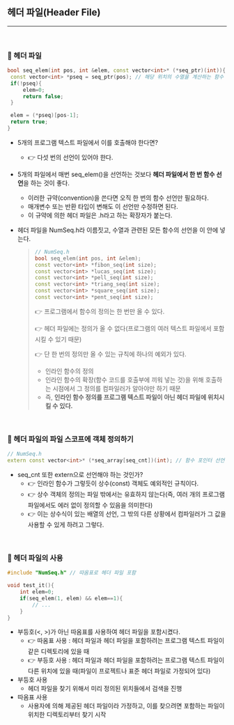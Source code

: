 ## 헤더 파일(Header File)

***

<br>

### :pushpin: 헤더 파일

```c++
bool seq_elem(int pos, int &elem, const vector<int>* (*seq_ptr)(int)){
 const vector<int> *pseq = seq_ptr(pos); // 해당 위치의 수열을 계산하는 함수 간접 호출
 if(!pseq){
     elem=0;
     return false;
 }

 elem = (*pseq)[pos-1];
 return true;
}
```

- 5개의 프로그램 텍스트 파일에서 이를 호출해야 한다면? 

  - :point_right: 다섯 번의 선언이 있어야 한다.

- 5개의 파일에서 매번 seq_elem()을 선언하는 것보다 **헤더 파일에서 한 번 함수 선언**을 하는 것이 좋다.

  - 이러한 규약(convention)을 쓴다면 오직 한 번의 함수 선언만 필요하다.
  - 매개변수 또는 반환 타입이 변해도 이 선언만 수정하면 된다.
  - 이 규약에 의한 헤더 파일은 .h라고 하는 확장자가 붙는다.

- 헤더 파일을 NumSeq.h라 이름짓고, 수열과 관련된 모든 함수의 선언을 이 안에 넣는다.

  > ```c++
  > // NumSeq.h
  > bool seq_elem(int pos, int &elem);
  > const vector<int> *fibon_seq(int size);
  > const vector<int> *lucas_seq(int size);
  > const vector<int> *pell_seq(int size);
  > const vector<int> *triang_seq(int size);
  > const vector<int> *square_seq(int size);
  > const vector<int> *pent_seq(int size);
  > ```
  >
  > :point_right: 프로그램에서 함수의 정의는 한 번만 올 수 있다.
  >
  > :point_right: 헤더 파일에는 정의가 올 수 없다(프로그램의 여러 텍스트 파일에서 포함시킬 수 있기 때문)
  >
  > :point_right: 단 한 번의 정의만 올 수 있는 규칙에 하나의 예외가 있다.
  >
  > - 인라인 함수의 정의
  > - 인라인 함수의 확장(함수 코드를 호출부에 끼워 넣는 것)을 위해 호출하는 시점에서 그 정의를 컴파일러가 알아야만 하기 때문
  > - 즉, **인라인 함수 정의를 프로그램 텍스트 파일이 아닌 헤더 파일에 위치시킬 수 있다.**

<br>

### :pushpin: 헤더 파일의 파일 스코프에 객체 정의하기

```c++
// NumSeq.h
extern const vector<int>* (*seq_array[seq_cnt])(int); // 함수 포인터 선언
```

- seq_cnt 또한 extern으로 선언해야 하는 것인가?
  - :point_right: 인라인 함수가 그렇듯이 상수(const) 객체도 예외적인 규칙이다.
  - :point_right: 상수 객체의 정의는 파일 밖에서는 유효하지 않는다(즉, 여러 개의 프로그램 파일에서도 에러 없이 정의할 수 있음을 의미한다)
  - :point_right: 이는 상수식이 있는 배열의 선언, 그 밖의 다른 상황에서 컴파일러가 그 값을 사용할 수 있게 하려고 그렇다.

<br>

### :pushpin: 헤더 파일의 사용

```c++
#include "NumSeq.h" // 따옴표로 헤더 파일 포함

void test_it(){
    int elem=0;
    if(seq_elem(1, elem) && elem==1){
        // ...
    }
}
```

- 부등호(<, >)가 아닌 따옴표를 사용하여 헤더 파일을 포함시켰다.
  - :point_right: 따옴표 사용 : 헤더 파일과 헤더 파일을 포함하려는 프로그램 텍스트 파일이 같은 디렉토리에 있을 때
  - :point_right: 부등호 사용 : 헤더 파일과 헤더 파일을 포함하려는 프로그램 텍스트 파일이 다른 위치에 있을 때(파일이 프로젝트나 표준 헤더 파일로 가정되어 있다)
- 부등호 사용
  - 헤더 파일을 찾기 위해서 미리 정의된 위치들에서 검색을 진행
- 따옴표 사용
  - 사용자에 의해 제공된 헤더 파일이라 가정하고, 이를 찾으려면 포함하는 파일이 위치한 디렉토리부터 찾기 시작